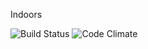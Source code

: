 Indoors


![Build Status](https://codeship.com/projects/5b12bec0-1097-0135-ac14-220fc925bc13/status?branch=master)
![Code Climate](https://codeclimate.com/github/emlanctot/indoors.png)
<!-- ![Coverage Status](https://coveralls.io/repos/emlanctot/indoors/badge.png) -->
